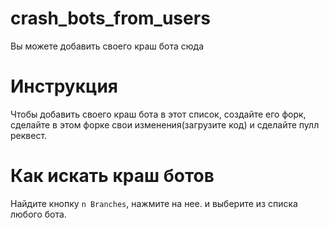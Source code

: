 # crash_bots_from_users
Вы можете добавить своего краш бота сюда

# Инструкция
Чтобы добавить своего краш бота в этот список, создайте его форк, сделайте в этом форке свои изменения(загрузите код) и сделайте пулл реквест.

# Как искать краш ботов
Найдите кнопку `n Branches`, нажмите на нее. и выберите из списка любого бота.
